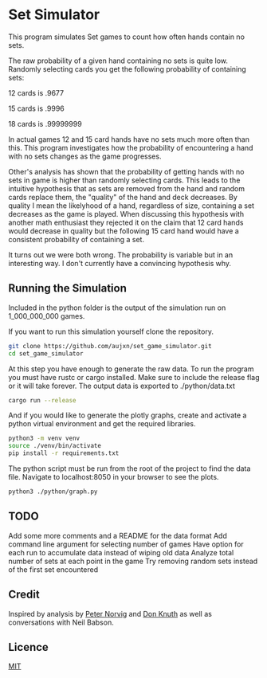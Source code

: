 # Set Simulator

This program simulates Set games to count how often hands contain no sets.

The raw probability of a given hand containing no sets is quite low.
Randomly selecting cards you get the following probability of containing sets:

12 cards is .9677

15 cards is .9996

18 cards is .99999999

In actual games 12 and 15 card hands have no sets much more often than this.
This program investigates how the probability of encountering a hand with no sets changes as the game progresses.

Other's analysis has shown that the probability of getting hands with no sets in game is higher than randomly selecting cards.
This leads to the intuitive hypothesis that as sets are removed from the hand and random cards replace them, the
"quality" of the hand and deck decreases. By quality I mean the likelyhood of a hand, regardless of size, containing a set
decreases as the game is played. When discussing this hypothesis with another math enthusiast they rejected it on the claim
that 12 card hands would decrease in quality but the following 15 card hand would have a consistent probability of containing a set.

It turns out we were both wrong. The probability is variable but in an interesting way. I don't currently have a convincing hypothesis why.

## Running the Simulation

Included in the python folder is the output of the simulation run on 1_000_000_000 games.

If you want to run this simulation yourself clone the repository.
```bash
git clone https://github.com/aujxn/set_game_simulator.git
cd set_game_simulator
```

At this step you have enough to generate the raw data. To run the program you must have rustc or cargo installed.
Make sure to include the release flag or it will take forever. The output data is exported to ./python/data.txt
```bash
cargo run --release
```

And if you would like to generate the plotly graphs, create and activate a python virtual environment and get the required libraries.
```bash
python3 -m venv venv
source ./venv/bin/activate
pip install -r requirements.txt
```

The python script must be run from the root of the project to find the data file. Navigate to localhost:8050 in your browser to see the plots.
```bash
python3 ./python/graph.py
```

## TODO
Add some more comments and a README for the data format
Add command line argument for selecting number of games
Have option for each run to accumulate data instead of wiping old data
Analyze total number of sets at each point in the game
Try removing random sets instead of the first set encountered


## Credit
Inspired by analysis by [Peter Norvig](https://norvig.com/SET.html) and [Don Knuth](https://cs.stanford.edu/~knuth/programs/setset-all.w)
as well as conversations with Neil Babson.

## Licence
[MIT](https://choosealicense.com/licenses/mit)
